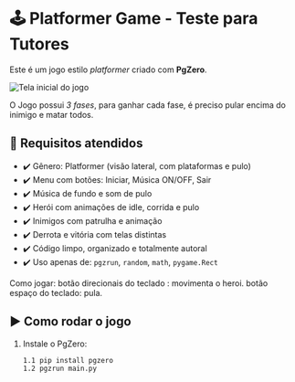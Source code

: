 # 🕹️ Platformer Game - Teste para Tutores

Este é um jogo estilo *platformer* criado com **PgZero**.

![Tela inicial do jogo](images/inicio.png)

O Jogo possui *3 fases*, para ganhar cada fase, é preciso pular encima do inimigo e matar todos.

## 📌 Requisitos atendidos

- ✔️ Gênero: Platformer (visão lateral, com plataformas e pulo)
- ✔️ Menu com botões: Iniciar, Música ON/OFF, Sair
- ✔️ Música de fundo e som de pulo
- ✔️ Herói com animações de idle, corrida e pulo
- ✔️ Inimigos com patrulha e animação
- ✔️ Derrota e vitória com telas distintas
- ✔️ Código limpo, organizado e totalmente autoral
- ✔️ Uso apenas de: `pgzrun`, `random`, `math`, `pygame.Rect`

Como jogar:
botão direcionais do teclado : movimenta o heroi.
botão espaço do teclado: pula.

## ▶️ Como rodar o jogo

1. Instale o PgZero:
   ```bash
   1.1 pip install pgzero
   1.2 pgzrun main.py

